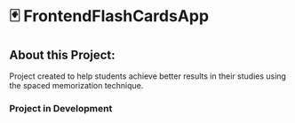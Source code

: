 # 🃏 FrontendFlashCardsApp

## About this Project:
<p>Project created to help students achieve better results in their studies using the spaced memorization technique.</p>

### Project in Development
